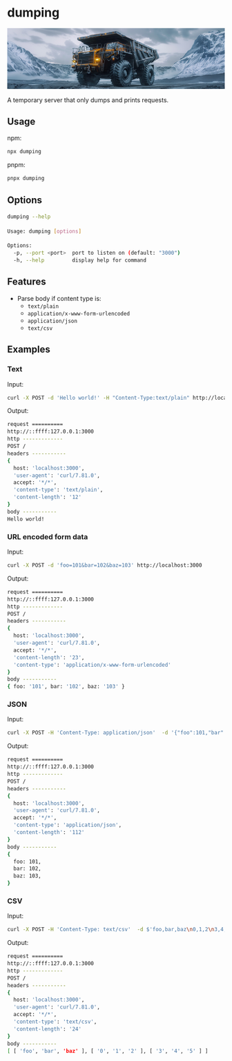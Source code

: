 # dumping

<p align="center">
  <img src="./dumptruck.png">
</p>

A temporary server that only dumps and prints requests.

## Usage

npm:

```bash
npx dumping
```

pnpm:

```bash
pnpx dumping
```

## Options

```bash
dumping --help

Usage: dumping [options]

Options:
  -p, --port <port>  port to listen on (default: "3000")
  -h, --help         display help for command
```

## Features

- Parse body if content type is:
  - `text/plain`
  - `application/x-www-form-urlencoded`
  - `application/json`
  - `text/csv`

## Examples

### Text

Input:

```bash
curl -X POST -d 'Hello world!' -H "Content-Type:text/plain" http://localhost:3000
```

Output:

```bash
request ==========
http://::ffff:127.0.0.1:3000
http -------------
POST /
headers -----------
{
  host: 'localhost:3000',
  'user-agent': 'curl/7.81.0',
  accept: '*/*',
  'content-type': 'text/plain',
  'content-length': '12'
}
body -----------
Hello world!
```

### URL encoded form data

Input:

```bash
curl -X POST -d 'foo=101&bar=102&baz=103' http://localhost:3000
```

Output:

```bash
request ==========
http://::ffff:127.0.0.1:3000
http -------------
POST /
headers -----------
{
  host: 'localhost:3000',
  'user-agent': 'curl/7.81.0',
  accept: '*/*',
  'content-length': '23',
  'content-type': 'application/x-www-form-urlencoded'
}
body -----------
{ foo: '101', bar: '102', baz: '103' }
```

### JSON

Input:

```bash
curl -X POST -H 'Content-Type: application/json'  -d '{"foo":101,"bar":102,"baz":103}' http://localhost:3000
```

Output:

```bash
request ==========
http://::ffff:127.0.0.1:3000
http -------------
POST /
headers -----------
{
  host: 'localhost:3000',
  'user-agent': 'curl/7.81.0',
  accept: '*/*',
  'content-type': 'application/json',
  'content-length': '112'
}
body -----------
{
  foo: 101,
  bar: 102,
  baz: 103,
}
```

### CSV

Input:

```bash
curl -X POST -H 'Content-Type: text/csv'  -d $'foo,bar,baz\n0,1,2\n3,4,5\n' http://localhost:3000
```

Output:

```bash
request ==========
http://::ffff:127.0.0.1:3000
http -------------
POST /
headers -----------
{
  host: 'localhost:3000',
  'user-agent': 'curl/7.81.0',
  accept: '*/*',
  'content-type': 'text/csv',
  'content-length': '24'
}
body -----------
[ [ 'foo', 'bar', 'baz' ], [ '0', '1', '2' ], [ '3', '4', '5' ] ]
```
